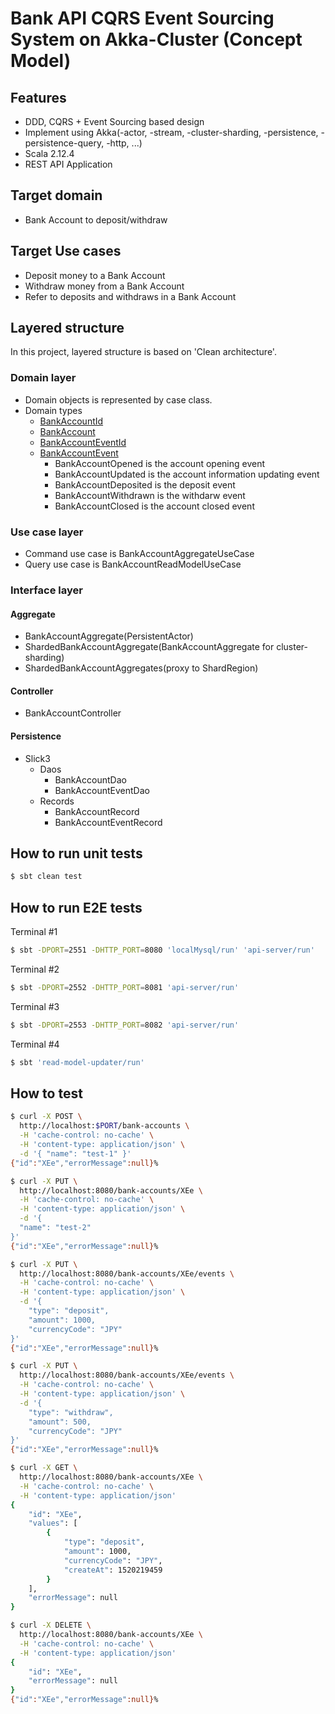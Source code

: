 # Bank API CQRS Event Sourcing System on Akka-Cluster (Concept Model)

## Features

- DDD, CQRS + Event Sourcing based design
- Implement using Akka(-actor, -stream, -cluster-sharding, -persistence, -persistence-query, -http, ...)
- Scala 2.12.4
- REST API Application

## Target domain

- Bank Account to deposit/withdraw

## Target Use cases

- Deposit money to a Bank Account
- Withdraw money from a Bank Account
- Refer to deposits and withdraws in a Bank Account

## Layered structure

In this project, layered structure is based on 'Clean architecture'.

### Domain layer

- Domain objects is represented by case class.
- Domain types
    - [BankAccountId](domain/src/main/scala/com/github/j5ik2o/bank/domain/model/BankAccountId.scala)
    - [BankAccount](domain/src/main/scala/com/github/j5ik2o/bank/domain/model/BankAccount.scala)
    - [BankAccountEventId](domain/src/main/scala/com/github/j5ik2o/bank/domain/model/BankAccountEventId.scala)
    - [BankAccountEvent](domain/src/main/scala/com/github/j5ik2o/bank/domain/model/BankAccountEvent.scala)
        - BankAccountOpened is the account opening event
        - BankAccountUpdated is the account information updating event
        - BankAccountDeposited is the deposit event
        - BankAccountWithdrawn is the withdarw event
        - BankAccountClosed is the account closed event

### Use case layer

- Command use case is BankAccountAggregateUseCase
- Query use case is BankAccountReadModelUseCase

### Interface layer

#### Aggregate

- BankAccountAggregate(PersistentActor)
- ShardedBankAccountAggregate(BankAccountAggregate for cluster-sharding)
- ShardedBankAccountAggregates(proxy to ShardRegion)

#### Controller

- BankAccountController

#### Persistence

- Slick3
    - Daos
        - BankAccountDao
        - BankAccountEventDao
    - Records
        - BankAccountRecord
        - BankAccountEventRecord

## How to run unit tests

```sh
$ sbt clean test
```

## How to run E2E tests

Terminal #1

```sh
$ sbt -DPORT=2551 -DHTTP_PORT=8080 'localMysql/run' 'api-server/run'
```

Terminal #2

```sh
$ sbt -DPORT=2552 -DHTTP_PORT=8081 'api-server/run'
```

Terminal #3

```sh
$ sbt -DPORT=2553 -DHTTP_PORT=8082 'api-server/run'
```

Terminal #4

```sh
$ sbt 'read-model-updater/run'
```

## How to test

```sh
$ curl -X POST \
  http://localhost:$PORT/bank-accounts \
  -H 'cache-control: no-cache' \
  -H 'content-type: application/json' \
  -d '{ "name": "test-1" }'
{"id":"XEe","errorMessage":null}%

$ curl -X PUT \
  http://localhost:8080/bank-accounts/XEe \
  -H 'cache-control: no-cache' \
  -H 'content-type: application/json' \
  -d '{
  "name": "test-2"
}'
{"id":"XEe","errorMessage":null}%

$ curl -X PUT \
  http://localhost:8080/bank-accounts/XEe/events \
  -H 'cache-control: no-cache' \
  -H 'content-type: application/json' \
  -d '{
	"type": "deposit",
	"amount": 1000,
	"currencyCode": "JPY"
}'
{"id":"XEe","errorMessage":null}%

$ curl -X PUT \
  http://localhost:8080/bank-accounts/XEe/events \
  -H 'cache-control: no-cache' \
  -H 'content-type: application/json' \
  -d '{
	"type": "withdraw",
	"amount": 500,
	"currencyCode": "JPY"
}'
{"id":"XEe","errorMessage":null}%

$ curl -X GET \
  http://localhost:8080/bank-accounts/XEe \
  -H 'cache-control: no-cache' \
  -H 'content-type: application/json'
{
    "id": "XEe",
    "values": [
        {
            "type": "deposit",
            "amount": 1000,
            "currencyCode": "JPY",
            "createAt": 1520219459
        }
    ],
    "errorMessage": null
}

$ curl -X DELETE \
  http://localhost:8080/bank-accounts/XEe \
  -H 'cache-control: no-cache' \
  -H 'content-type: application/json'
{
    "id": "XEe",
    "errorMessage": null
}
{"id":"XEe","errorMessage":null}%
```
